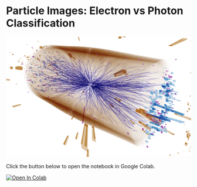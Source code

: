 # Particle Images: Electron vs Photon Classification 
![GitHub Logo](images/CollisionImage.png)

Click the button below to open the notebook in Google Colab.

[![Open In Colab](https://colab.research.google.com/assets/colab-badge.svg)](https://colab.research.google.com/github/roy-cruz/FISI4997-MLBasicsProj/blob/main/ParticleImagesChallenge/ParticleImages.ipynb)
